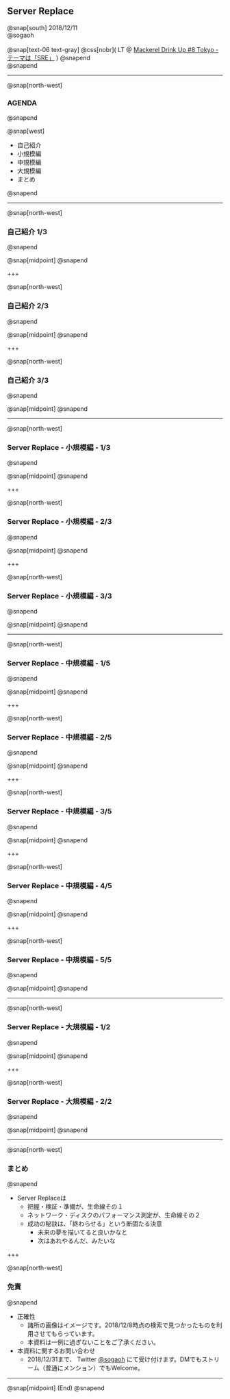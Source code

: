 ## Server Replace

@snap[south]
2018/12/11  
@sogaoh  
<br>
@snap[text-06 text-gray]
@css[nobr]( LT @ [Mackerel Drink Up #8 Tokyo - テーマは「SRE」](https://mackerelio.connpass.com/event/106805/) )
@snapend
<br>
@snapend

---
@snap[north-west]
### AGENDA
@snapend

@snap[west]
<ul>
<li>自己紹介</li>
<li>小規模編</li>
<li>中規模編</li>
<li>大規模編</li>
<li>まとめ</li>
</ul>
@snapend


---

@snap[north-west]
### 自己紹介 1/3
@snapend

@snap[midpoint]
@snapend

+++

@snap[north-west]
### 自己紹介 2/3
@snapend

@snap[midpoint]
@snapend

+++

@snap[north-west]
### 自己紹介 3/3
@snapend

@snap[midpoint]
@snapend


---

@snap[north-west]
### Server Replace  - 小規模編 -  1/3
@snapend

@snap[midpoint]
@snapend

+++

@snap[north-west]
### Server Replace  - 小規模編 -  2/3
@snapend

@snap[midpoint]
@snapend

+++

@snap[north-west]
### Server Replace  - 小規模編 -  3/3
@snapend

@snap[midpoint]
@snapend


---

@snap[north-west]
### Server Replace  - 中規模編 -  1/5
@snapend

@snap[midpoint]
@snapend

+++

@snap[north-west]
### Server Replace  - 中規模編 -  2/5
@snapend

@snap[midpoint]
@snapend

+++

@snap[north-west]
### Server Replace  - 中規模編 -  3/5
@snapend

@snap[midpoint]
@snapend

+++

@snap[north-west]
### Server Replace  - 中規模編 -  4/5
@snapend

@snap[midpoint]
@snapend

+++

@snap[north-west]
### Server Replace  - 中規模編 -  5/5
@snapend

@snap[midpoint]
@snapend


---

@snap[north-west]
### Server Replace  - 大規模編 -  1/2
@snapend

@snap[midpoint]
@snapend

+++

@snap[north-west]
### Server Replace  - 大規模編 -  2/2
@snapend

@snap[midpoint]
@snapend


---

@snap[north-west]
### まとめ
@snapend

- Server Replaceは
    - 把握・検証・準備が、生命線その１
    - ネットワーク・ディスクのパフォーマンス測定が、生命線その２
    - 成功の秘訣は、「終わらせる」という断固たる決意
        - 未来の夢を描いてると良いかなと
        - 次はあれやるんだ、みたいな

+++

@snap[north-west]
### 免責
@snapend

- 正確性
    - 諸所の画像はイメージです。2018/12/8時点の検索で見つかったものを利用させてもらっています。
    - 本資料は一例に過ぎないことをご了承ください。
- 本資料に関するお問い合わせ
    - 2018/12/31まで、 Twitter [@sogaoh](http://twitter.com/sogaoh) にて受け付けます。DMでもストリーム（普通にメンション）でもWelcome。


---

@snap[midpoint]
(End)
@snapend

